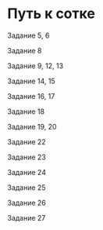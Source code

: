 # Путь к сотке #

Задание 5, 6

Задание 8

Задание 9, 12, 13

Задание 14, 15

Задание 16, 17

Задание 18

Задание 19, 20

Задание 22

Задание 23

Задание 24

Задание 25

Задание 26

Задание 27
